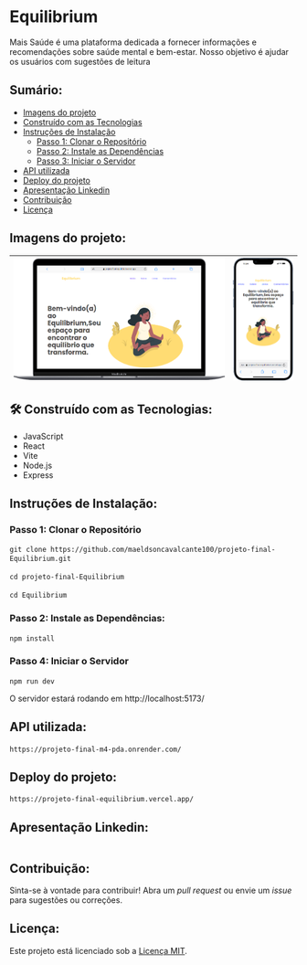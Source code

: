 # Equilibrium

Mais Saúde é uma plataforma dedicada a fornecer informações e recomendações sobre saúde mental e bem-estar. Nosso objetivo é ajudar os usuários com sugestões de leitura

## Sumário:

- [Imagens do projeto](#imagens-do-projeto)
- [Construído com as Tecnologias](#🛠️-construído-com-as-tecnologias)
- [Instruções de Instalação](#instruções-de-instalação)
  - [Passo 1: Clonar o Repositório](#passo-1-clonar-o-repositório)
  - [Passo 2: Instale as Dependências](#passo-2-instale-as-dependências)
  - [Passo 3: Iniciar o Servidor](#passo-4-iniciar-o-servidor)
- [API utilizada](#api-utilizada)
- [Deploy do projeto](#deploy-do-projeto)
- [Apresentação Linkedin](#apresentação-linkedin)
- [Contribuição](#contribuição)
- [Licença](#licença)

## Imagens do projeto:

| ![Image 1](./imagens-site/Macbook-Air-projeto-final-equilibrium.vercel.app.png) | ![Image 2](./imagens-site/iPhone-13-PRO-projeto-final-equilibrium.vercel.app.png) |
| --------------------------------------------------------------------- | ----------------------------------------------------------------------- |

## 🛠️ Construído com as Tecnologias:

- JavaScript
- React
- Vite
- Node.js
- Express

## Instruções de Instalação:

### Passo 1: Clonar o Repositório

```
git clone https://github.com/maeldsoncavalcante100/projeto-final-Equilibrium.git

cd projeto-final-Equilibrium

cd Equilibrium
```

### Passo 2: Instale as Dependências:

```
npm install
```

### Passo 4: Iniciar o Servidor

```
npm run dev
```

O servidor estará rodando em http://localhost:5173/

## API utilizada:

```
https://projeto-final-m4-pda.onrender.com/
```

## Deploy do projeto:

```
https://projeto-final-equilibrium.vercel.app/
```

## Apresentação Linkedin:

```

```

## Contribuição:

Sinta-se à vontade para contribuir! Abra um _pull request_ ou envie um _issue_ para sugestões ou correções.

## Licença:

Este projeto está licenciado sob a [Licença MIT](LICENSE).